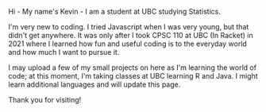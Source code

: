 Hi - My name's Kevin - I am a student at UBC studying Statistics.

I'm very new to coding. I tried Javascript when I was very young, but that didn't get anywhere. 
It was only after I took CPSC 110 at UBC (In Racket) in 2021 where I learned how fun and useful coding is to the everyday world and how much I want to pursue it.

I may upload a few of my small projects on here as I'm learning the world of code; at this moment, I'm taking classes at UBC learning R and Java.
I might learn additional languages and will update this page.

Thank you for visiting!



<!---
kkeroia/kkeroia is a ✨ special ✨ repository because its `README.md` (this file) appears on your GitHub profile.
You can click the Preview link to take a look at your changes.
--->
